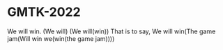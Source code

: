 # GMTK-2022
We will win.
(We will)
(We will(win))
That is to say, We will win(The game jam(Will win we(win(the game jam))))
